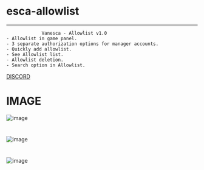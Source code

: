 # esca-allowlist

-------------------------------------------------
                 Vanesca - Allowlist v1.0
    - Allowlist in game panel.
    - 3 separate authorization options for manager accounts.
    - Quickly add allowlist.
    - See Allowlist list.
    - Allowlist deletion.
    - Search option in Allowlist.

[DISCORD](https://discord.gg/2urvDbHRRD)

# IMAGE
![image](https://user-images.githubusercontent.com/107806100/174495852-f8f14edb-bbef-4322-9063-c259e0ab4c33.png)
#
![image](https://user-images.githubusercontent.com/107806100/174495877-e90a9d07-063e-4762-ae1a-2d4361756c81.png)
#
![image](https://user-images.githubusercontent.com/107806100/174495879-b1d92deb-6ffc-4c14-9d48-730a12fc6f8e.png)

